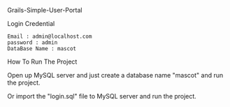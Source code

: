 Grails-Simple-User-Portal

  Login Credential

	Email : admin@localhost.com
	password : admin
	DataBase Name : mascot
	
How To Run The Project


Open up MySQL server and just create a database name "mascot" and run the project.


Or import the "login.sql" file to MySQL server and run the project.

